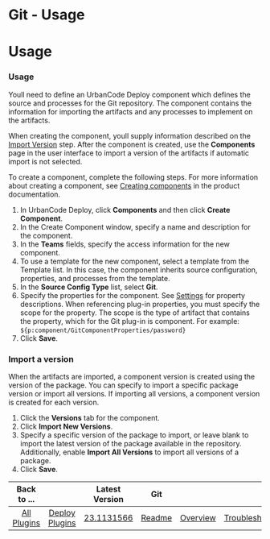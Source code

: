 
Git - Usage
===========

# Usage



### Usage




 


Youll need to define an UrbanCode Deploy component which defines the source and processes for the Git repository. The component contains the information for importing the artifacts and any processes to implement on the artifacts.


When creating the component, youll supply information described on the [Import Version](#steps) step. After the component is created, use the **Components** page in the user interface to import a version of the artifacts if automatic import is not selected.


To create a component, complete the following steps. For more information about creating a component, see [Creating components](http://www-01.ibm.com/support/knowledgecenter/SS4GSP_7.0.2/com.ibm.udeploy.doc/topics/comp_create.html "Creating components") in the product documentation.


1. In UrbanCode Deploy, click **Components** and then click **Create Component**.
2. In the Create Component window, specify a name and description for the component.
3. In the **Teams** fields, specify the access information for the new component.
4. To use a template for the new component, select a template from the Template list. In this case, the component inherits source configuration, properties, and processes from the template.
5. In the **Source Config Type** list, select **Git**.
6. Specify the properties for the component. See [Settings](#steps) for property descriptions. When referencing plug-in properties, you must specify the scope for the property. The scope is the type of artifact that contains the property, which for the Git plug-in is component. For example:  ```${p:component/GitComponentProperties/password}```
7. Click **Save**.


### Import a version


When the artifacts are imported, a component version is created using the version of the package. You can specify to import a specific package version or import all versions. If importing all versions, a component version is created for each version. 


1. Click the **Versions** tab for the component.
2. Click **Import New Versions**.
3. Specify a specific version of the package to import, or leave blank to import the latest version of the package available in the repository. Additionally, enable **Import All Versions** to import all versions of a package.
4. Click **Save**.


|Back to ...||Latest Version|Git |||||
| :---: | :---: | :---: | :---: | :---: | :---: | :---: | :---: |
|[All Plugins](../../index.md)|[Deploy Plugins](../README.md)|[23.1131566]()|[Readme](README.md)|[Overview](overview.md)|[Troubleshooting](troubleshooting.md)|[Settings](settings.md)|[Downloads](downloads.md)|
